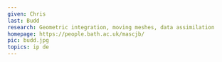 ```yaml
---
given: Chris
last: Budd
research: Geometric integration, moving meshes, data assimilation
homepage: https://people.bath.ac.uk/mascjb/
pic: budd.jpg
topics: ip de
---
```

